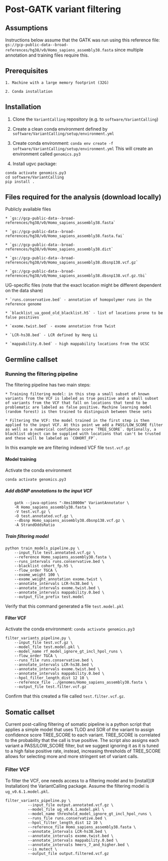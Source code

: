 # Post-GATK variant filtering

## Assumptions

Instructions below assume that the GATK was run using this reference file: `gs://gcp-public-data--broad-references/hg38/v0/Homo_sapiens_assembly38.fasta` since multiple annotation and training files require this.

## Prerequisites

    1. Machine with a large memory footprint (32G)

    2. Conda installation

## Installation

1. Clone the `VariantCalling` repository (e.g. to `software/VariantCalling`)

2. Create a clean conda environment defined by `software/VariantCalling/setup/environment.yml`

3. Create conda environment:
`conda env create -f software/VariantCalling/setup/environment.yml`
This will create an environment called `genomics.py3`

4. Install ugvc package:
```
conda activate genomics.py3
cd software/VariantCalling
pip install .
```


## Files required for the analysis (download locally)

Publicly available files

    * `gs://gcp-public-data--broad-references/hg38/v0/Homo_sapiens_assembly38.fasta`

    * `gs://gcp-public-data--broad-references/hg38/v0/Homo_sapiens_assembly38.fasta.fai`

    * `gs://gcp-public-data--broad-references/hg38/v0/Homo_sapiens_assembly38.dict`

    * `gs://gcp-public-data--broad-references/hg38/v0/Homo_sapiens_assembly38.dbsnp138.vcf.gz`

    * `gs://gcp-public-data--broad-references/hg38/v0/Homo_sapiens_assembly38.dbsnp138.vcf.gz.tbi`

UG-specific files (note that the exact location might be different dependent on the data share)

    * `runs.conservative.bed` - annotation of homopolymer runs in the reference genome

    * `blacklist_ua_good_old_blacklist.h5` - list of locations prone to be false positives

    * `exome.twist.bed` - exome annotation from Twist

    * `LCR-hs38.bed` - LCR defined by Heng Li

    * `mappability.0.bed` - high mappability locations from the UCSC


## Germline callset 
### Running the filtering pipeline

The filtering pipeline has two main steps:

    * Training filtering model: in this step a small subset of known variants from the VCF is labeled as true positive and a small subset of variants from the VCF that fall on locations that tend to be problematic are labeled as false positive. Machine learning model (random forest) is then trained to distinguish between these sets

    * Filtering the VCF: the model trained in the first step is then applied to the input VCF. At this point we add a PASS/LOW_SCORE filter as well as a numerical confidence score `TREE_SCORE`. Optionally, a blacklist object can be supplied with locations that can't be trusted and these will be labeled as `COHORT_FP`.

In this example we are filtering indexed VCF file `test.vcf.gz`


#### Model training

Activate the conda environment

`conda activate genomics.py3`

##### Add dbSNP annotations to the input VCF

```
    gatk --java-options "-Xms10000m" VariantAnnotator \
    -R Homo_sapiens_assembly38.fasta \
    -V test.vcf.gz \
    -O test.annotated.vcf.gz \
    --dbsnp Homo_sapiens_assembly38.dbsnp138.vcf.gz \
    -A StrandOddsRatio
```

##### Train filtering model

```
python train_models_pipeline.py \
    --input_file test.annotated.vcf.gz \
    --reference Homo_sapiens_assembly38.fasta \
    --runs_intervals runs.conservative.bed \
    --blacklist cohort_fp.h5 \
    --flow_order TGCA \
    --exome_weight 100 \
    --exome_weight_annotation exome.twist \
    --annotate_intervals LCR-hs38.bed \
    --annotate_intervals exome.twist.bed \
    --annotate_intervals mappability.0.bed \
    --output_file_prefix test.model
```

Verify that this command generated a file `test.model.pkl`

#### Filter VCF

Activate the conda environment: `conda activate genomics.py3`

```
filter_variants_pipeline.py \
    --input_file test.vcf.gz \
    --model_file test.model.pkl \
    --model_name rf_model_ignore_gt_incl_hpol_runs \
    --flow_order TGCA \
    --runs_file runs.conservative.bed \
    --annotate_intervals LCR-hs38.bed \
    --annotate_intervals exome.twist.bed \
    --annotate_intervals mappability.0.bed \
    --hpol_filter_length_dist 12 10 \
    --reference_file ../genomes/Homo_sapiens_assembly38.fasta \
    --output_file test.filter.vcf.gz
```

Confirm that this created a file called `test.filter.vcf.gz`.

## Somatic callset

Current post-calling filtering of somatic pipeline is a python script that applies a simple model that uses TLOD and SOR of the variant to assign confidence score TREE_SCORE to each variant. TREE_SCORE is correlated to the probability that the call is true positive. The script also assigns each variant a PASS/LOW_SCORE filter, but we suggest ignoring it as it is tuned to a high false positive rate, instead, increasing thresholds of TREE_SCORE allows for selecting more and more stringent set of variant calls. 

### Filter VCF

To filter the VCF, one needs access to a filtering model and to [install](# Installation) the VariantCalling package. Assume the filtering model is `ug_v0.6.1.model.pkl`. 

```
filter_variants_pipeline.py \
          --input_file output.annotated.vcf.gz \
          --model_file ug_v0.6.1.model.pkl \
          --model_name threshold_model_ignore_gt_incl_hpol_runs \
          --runs_file runs.conservative.bed \
          --hpol_filter_length_dist 12 10 \
          --reference_file Homo_sapiens_assembly38.fasta \
          --annotate_intervals LCR-hs38.bed \
          --annotate_intervals exome.twist.bed \
          --annotate_intervals mappability.0.bed \
          --annotate_intervals hmers_7_and_higher.bed \
          --is_mutect \
          --output_file output.filtered.vcf.gz
```
